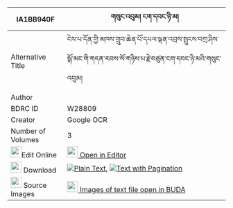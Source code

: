 |IA1BB940F|གསུང་འབུམ། ངག་དབང་ཉི་མ། 
| --- | --- 
|Alternative Title |ངེས་པ་དོན་གྱི་མཁས་གྲུབ་ཆེན་པོ་དཔལ་ལྡན་འབྲས་སྤུངས་བཀྲ་ཤིས་སྒོ་མང་གི་གདན་རབས་སོ་གཉིས་པ་རྗེ་བཙུན་ངག་དབང་ཉི་མའི་གསུང་འབུམ།
|Author | 
|BDRC ID | W28809
|Creator | Google OCR
|Number of Volumes| 3
|<img width="25" src="https://img.icons8.com/color/25/000000/edit-property.png">Edit Online| [<img width="25" src="https://avatars.githubusercontent.com/u/45091458?s=200&v=4"> Open in Editor](http://editor.openpecha.org/IA1BB940F)
|<img width="25" src="https://img.icons8.com/fluent/48/000000/download-2.png"/>  Download | [![](https://img.icons8.com/color/20/000000/txt.png)Plain Text](https://github.com/Openpecha/IA1BB940F/releases/download/v1/sungbum_ngawang_nyima_plain_IA1BB940F.zip), [![](https://img.icons8.com/color/20/000000/txt.png)Text with Pagination](https://github.com/Openpecha/IA1BB940F/releases/download/v1/sungbum_ngawang_nyima_pages_IA1BB940F.zip)
|<img width="25" src="https://img.icons8.com/plasticine/100/000000/pictures-folder.png"/>  Source Images | [<img width="25" src="https://library.bdrc.io/icons/BUDA-small.svg"> Images of text file open in BUDA](https://library.bdrc.io/show/bdr:W28809)